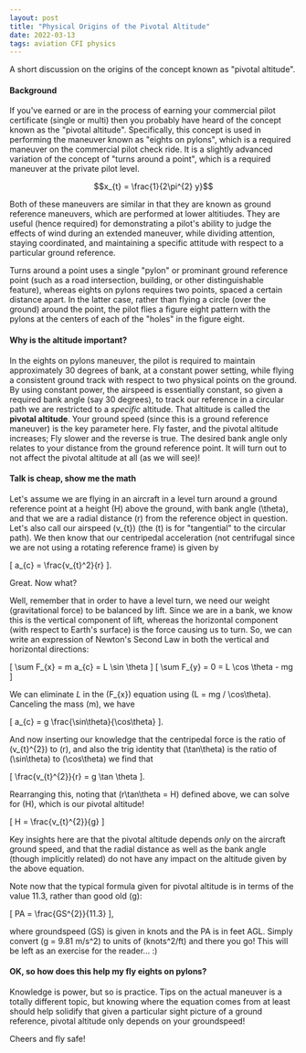 ```yaml
---
layout: post
title: "Physical Origins of the Pivotal Altitude"
date: 2022-03-13
tags: aviation CFI physics
---
```


A short discussion on the origins of the concept known as "pivotal altitude".

#### Background

If you've earned or are in the process of earning your commercial pilot certificate (single or multi) then you probably have heard of the concept known as the "pivotal altitude". Specifically, this concept is used in performing the maneuver known as "eights on pylons", which is a required maneuver on the commercial pilot check ride. It is a slightly advanced variation of the concept of "turns around a point", which is a required maneuver at the private pilot level. 

```math
x_{t} = \frac{1}{2\pi^{2} y}
```

Both of these maneuvers are similar in that they are known as ground reference maneuvers, which are performed at lower altitiudes. They are useful (hence required) for demonstrating a pilot's ability to judge the effects of wind during an extended maneuver, while dividing attention, staying coordinated, and maintaining a specific attitude with respect to a particular ground reference. 

Turns around a point uses a single "pylon" or prominant ground reference point (such as a road intersection, building, or other distinguishable feature), whereas eights on pylons requires two points, spaced a certain distance apart. In the latter case, rather than flying a circle (over the ground) around the point, the pilot flies a figure eight pattern with the pylons at the centers of each of the "holes" in the figure eight. 

#### Why is the altitude important? 

In the eights on pylons maneuver, the pilot is required to maintain approximately 30 degrees of bank, at a constant power setting, while flying a consistent ground track with respect to two physical points on the ground. By using constant power, the airspeed is essentially constant, so given a required bank angle (say 30 degrees), to track our reference in a circular path we are restricted to a *specific* altitude. That altitude is called the **pivotal altitude**. Your ground speed (since this is a ground reference maneuver) is the key parameter here. Fly faster, and the pivotal altitude increases; Fly slower and the reverse is true. The desired bank angle only relates to your distance from the ground reference point. It will turn out to not affect the pivotal altitude at all (as we will see)!

#### Talk is cheap, show me the math

Let's assume we are flying in an aircraft in a level turn around a ground reference point at a height \(H\) above the ground, with bank angle \(\theta\), and that we are a radial distance \(r\) from the reference object in question. Let's also call our airspeed \(v_{t}\) (the \(t\) is for "tangential" to the circular path). We then know that our centripedal acceleration (not centrifugal since we are not using a rotating reference frame) is given by

\[ a_{c} = \frac{v_{t}^2}{r} \].

Great. Now what? 

Well, remember that in order to have a level turn, we need our weight (gravitational force) to be balanced by lift. Since we are in a bank, we know this is the vertical component of lift, whereas the horizontal component (with respect to Earth's surface) is the force causing us to turn. So, we can write an expression of Newton's Second Law in both the vertical and horizontal directions:

\[ \sum F_{x} = m a_{c} = L \sin \theta \]
\[ \sum F_{y} = 0 = L \cos \theta - mg \]

We can eliminate $L$ in the \(F_{x}\) equation using \(L = mg / \cos\theta\). Canceling the mass \(m\), we have

\[ a_{c} = g \frac{\sin\theta}{\cos\theta} \].

And now inserting our knowledge that the centripedal force is the ratio of \(v_{t}^{2}\) to \(r\), and also the trig identity that \(\tan\theta\) is the ratio of \(\sin\theta\) to \(\cos\theta\) we find that

\[ \frac{v_{t}^{2}}{r} = g \tan \theta \].

Rearranging this, noting that \(r\tan\theta = H\) defined above, we can solve for \(H\), which is our pivotal altitude!

\[ H = \frac{v_{t}^{2}}{g} \]

Key insights here are that the pivotal altitude depends *only* on the aircraft ground speed, and that the radial distance as well as the bank angle (though implicitly related) do not have any impact on the altitude given by the above equation. 

Note now that the typical formula given for pivotal altitude is in terms of the value 11.3, rather than good old \(g\):

\[ PA = \frac{GS^{2}}{11.3} \], 

where groundspeed (GS) is given in knots and the PA is in feet AGL. Simply convert \(g = 9.81 m/s^2\) to units of \(knots^2/ft\) and there you go! This will be left as an exercise for the reader... :)

#### OK, so how does this help my fly eights on pylons?

Knowledge is power, but so is practice. Tips on the actual maneuver is a totally different topic, but knowing where the equation comes from at least should help solidify that given a particular sight picture of a ground reference, pivotal altitude only depends on your groundspeed!

Cheers and fly safe!
